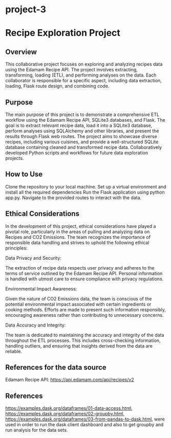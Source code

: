 # project-3

# Recipe Exploration Project

## Overview

This collaborative project focuses on exploring and analyzing recipes data using the Edamam Recipe API. The project involves extracting, transforming, loading (ETL), and performing analyses on the data. Each collaborator is responsible for a specific aspect, including data extraction, loading, Flask route design, and combining code.

## Purpose

The main purpose of this project is to demonstrate a comprehensive ETL workflow using the Edamam Recipe API, SQLite3 databases, and Flask. The goal is to extract relevant recipe data, load it into a SQLite3 database, perform analyses using SQLAlchemy and other libraries, and present the results through Flask web routes. The project aims to showcase diverse recipes, including various cuisines, and provide a well-structured SQLite database containing cleaned and transformed recipe data. Collaboratively developed Python scripts and workflows for future data exploration projects.

## How to Use

Clone the repository to your local machine.
Set up a virtual environment and install all the required dependencies
Run the Flask application using python app.py.
Navigate to the provided routes to interact with the data.

## Ethical Considerations
In the development of this project, ethical considerations have played a pivotal role, particularly in the areas of pulling and analyzing data on Recipes and CO2 Emissions. The team recognizes the importance of responsible data handling and strives to uphold the following ethical principles:

Data Privacy and Security:

The extraction of recipe data respects user privacy and adheres to the terms of service outlined by the Edamam Recipe API. Personal information is handled with utmost care to ensure compliance with privacy regulations.

Environmental Impact Awareness:

Given the nature of CO2 Emissions data, the team is conscious of the potential environmental impact associated with certain ingredients or cooking methods. Efforts are made to present such information responsibly, encouraging awareness rather than contributing to unnecessary concerns.

Data Accuracy and Integrity:

The team is dedicated to maintaining the accuracy and integrity of the data throughout the ETL processes. This includes cross-checking information, handling outliers, and ensuring that insights derived from the data are reliable.

## References for the data source

Edamam Recipe API: https://api.edamam.com/api/recipes/v2

## References
https://examples.dask.org/dataframes/01-data-access.html, https://examples.dask.org/dataframes/02-groupby.html,
https://examples.dask.org/dataframes/03-from-pandas-to-dask.html, were used in order to run the dask client dashboard and also to get groupby and run analysis for the data sets.
